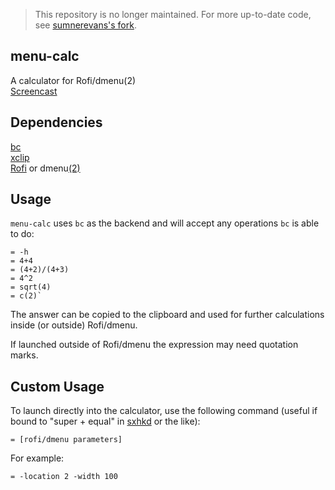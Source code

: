 > This repository is no longer maintained. For more up-to-date code, see [sumnerevans's fork](https://github.com/sumnerevans/menu-calc).

## menu-calc
A calculator for Rofi/dmenu(2)  
[Screencast](https://gfycat.com/SociableDopeyHerald)

## Dependencies
[bc](https://www.archlinux.org/packages/extra/x86_64/bc/)  
[xclip](https://www.archlinux.org/packages/extra/x86_64/xclip/)  
[Rofi](https://aur.archlinux.org/packages/rofi-git/) or dmenu[(2)](https://aur.archlinux.org/packages/dmenu2/)

## Usage
`menu-calc` uses `bc` as the backend and will accept any operations `bc` is able to do:
```
= -h
= 4+4
= (4+2)/(4+3)
= 4^2
= sqrt(4)
= c(2)`
```

The answer can be copied to the clipboard and used for further calculations inside (or outside) Rofi/dmenu.

If launched outside of Rofi/dmenu the expression may need quotation marks.

## Custom Usage
To launch directly into the calculator, use the following command (useful if bound to "super + equal" in [sxhkd](https://github.com/baskerville/sxhkd) or the like):
```
= [rofi/dmenu parameters]
```

For example:
```
= -location 2 -width 100
```
